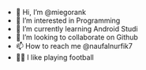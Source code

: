 - 👋 Hi, I’m @miegorank
- 👀 I’m interested in Programming
- 🌱 I’m currently learning Android Studi
- 💞️ I’m looking to collaborate on Github
- 📫 How to reach me @naufalnurfik7
- 👩‍💻 I like playing football
<!---
miegorank/miegorank is a ✨ special ✨ repository because its `README.md` (this file) appears on your GitHub profile.
You can click the Preview link to take a look at your changes.
--->

